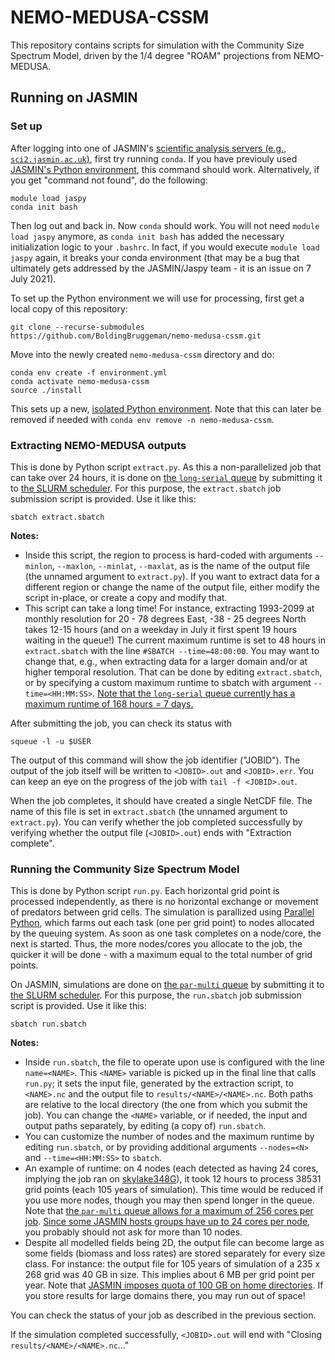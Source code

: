 # NEMO-MEDUSA-CSSM

This repository contains scripts for simulation with the Community Size Spectrum Model, driven by the 1/4 degree "ROAM" projections from NEMO-MEDUSA.

## Running on JASMIN

### Set up

After logging into one of JASMIN's [scientific analysis servers (e.g., `sci2.jasmin.ac.uk`)](https://help.jasmin.ac.uk/article/121-sci-servers), first try running `conda`.
If you have previouly used [JASMIN's Python environment](https://help.jasmin.ac.uk/article/4729-jaspy-envs), this command should work.
Alternatively, if you get "command not found", do the following:

```
module load jaspy
conda init bash
```

Then log out and back in. Now `conda` should work. You will not need `module load jaspy` anymore, as `conda init bash` has added the necessary initialization logic to your `.bashrc`. In fact, if you would execute `module load jaspy` again, it breaks your conda environment (that may be a bug that ultimately gets addressed by the JASMIN/Jaspy team - it is an issue on 7 July 2021).

To set up the Python environment we will use for processing, first get a local copy of this repository:

```
git clone --recurse-submodules https://github.com/BoldingBruggeman/nemo-medusa-cssm.git
```

Move into the newly created `nemo-medusa-cssm` directory and do:

```
conda env create -f environment.yml
conda activate nemo-medusa-cssm
source ./install
```

This sets up a new, [isolated Python environment](https://docs.conda.io/projects/conda/en/latest/user-guide/getting-started.html#managing-environments). Note that this can later be removed if needed with `conda env remove -n nemo-medusa-cssm`.

### Extracting NEMO-MEDUSA outputs

This is done by Python script `extract.py`. As this a non-parallelized job that can take over 24 hours, it is done on [the `long-serial` queue](https://help.jasmin.ac.uk/article/4881-lotus-queues) by submitting it to [the SLURM scheduler](https://help.jasmin.ac.uk/article/4880-batch-scheduler-slurm-overview). For this purpose, the `extract.sbatch` job submission script is provided. Use it like this:

```
sbatch extract.sbatch
```

**Notes:**
* Inside this script, the region to process is hard-coded with arguments `--minlon`, `--maxlon`, `--minlat`, `--maxlat`, as is the name of the output file (the unnamed argument to `extract.py`). If you want to extract data for a different region or change the name of the output file, either modify the script in-place, or create a copy and modify that.
* This script can take a long time! For instance, extracting 1993-2099 at monthly resolution for 20 - 78 degrees East, -38 - 25 degrees North takes 12-15 hours (and on a weekday in July it first spent 19 hours waiting in the queue!) The current maximum runtime is set to 48 hours in `extract.sbatch` with the line `#SBATCH --time=48:00:00`. You may want to change that, e.g., when extracting data for a larger domain and/or at higher temporal resolution. That can be done by editing `extract.sbatch`, or by specifying a custom maximum runtime to sbatch with argument `--time=<HH:MM:SS>`. [Note that the `long-serial` queue currently has a maximum runtime of 168 hours = 7 days.](https://help.jasmin.ac.uk/article/4881-lotus-queues)

After submitting the job, you can check its status with

```
squeue -l -u $USER
```

The output of this command will show the job identifier ("JOBID").
The output of the job itself will be written to `<JOBID>.out` and `<JOBID>.err`.
You can keep an eye on the progress of the job with `tail -f <JOBID>.out`.

When the job completes, it should have created a single NetCDF file. The name of this file is set in `extract.sbatch` (the unnamed argument to `extract.py`). You can verify whether the job completed successfully by verifying whether the output file (`<JOBID>.out`) ends with "Extraction complete".

### Running the Community Size Spectrum Model

This is done by Python script `run.py`. Each horizontal grid point is processed independently, as there is no horizontal exchange or movement of predators between grid cells. The simulation is parallized using [Parallel Python](https://www.parallelpython.com/), which farms out each task (one per grid point) to nodes allocated by the queuing system. As soon as one task completes on a node/core, the next is started. Thus, the more nodes/cores you allocate to the job, the quicker it will be done - with a maximum equal to the total number of grid points.

On JASMIN, simulations are done on [the `par-multi` queue](https://help.jasmin.ac.uk/article/4881-lotus-queues) by submitting it to [the SLURM scheduler](https://help.jasmin.ac.uk/article/4880-batch-scheduler-slurm-overview). For this purpose, the `run.sbatch` job submission script is provided. Use it like this:

```
sbatch run.sbatch
```

**Notes:**
* Inside `run.sbatch`, the file to operate upon use is configured with the line `name=<NAME>`. This `<NAME>` variable is picked up in the final line that calls `run.py`; it sets the input file, generated by the extraction script, to `<NAME>.nc` and the output file to `results/<NAME>/<NAME>.nc`. Both paths are relative to the local directory (the one from which you submit the job). You can change the `<NAME>` variable, or if needed, the input and output paths separately, by editing (a copy of) `run.sbatch`.
* You can customize the number of nodes and the maximum runtime by editing `run.sbatch`, or by providing additional arguments `--nodes=<N>` and `--time=<HH:MM:SS>` to `sbatch`.
* An example of runtime: on 4 nodes (each detected as having 24 cores, implying the job ran on [skylake348G](https://help.jasmin.ac.uk/article/4932-lotus-cluster-specification)), it took 12 hours to process 38531 grid points (each 105 years of simulation). This time would be reduced if you use more nodes, though you may then spend longer in the queue. Note that [the `par-multi` queue allows for a maximum of 256 cores per job](https://help.jasmin.ac.uk/article/4881-lotus-queues). [Since some JASMIN hosts groups have up to 24 cores per node](https://help.jasmin.ac.uk/article/4932-lotus-cluster-specification), you probably should not ask for more than 10 nodes.
* Despite all modelled fields being 2D, the output file can become large as some fields (biomass and loss rates) are stored separately for every size class. For instance: the output file for 105 years of simulation of a 235 x 268 grid was 40 GB in size. This implies about 6 MB per grid point per year. Note that [JASMIN imposes quota of 100 GB on home directories](https://help.jasmin.ac.uk/article/176-storage#home). If you store results for large domains there, you may run out of space!

You can check the status of your job as described in the previous section.

If the simulation completed successfully, `<JOBID>.out` will end with "Closing `results/<NAME>/<NAME>.nc`..."
